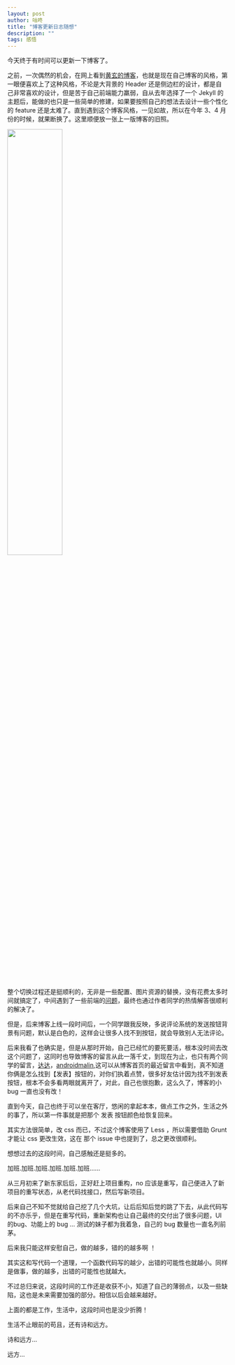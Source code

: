 ```yaml
---
layout: post
author: 咕咚
title: "博客更新日志随想"
description: ""
tags: 感悟
---
```


今天终于有时间可以更新一下博客了。

之前，一次偶然的机会，在网上看到[黄玄的博客](http://huangxuan.me/)，也就是现在自己博客的风格，第一眼便喜欢上了这种风格，不论是大背景的 Header 还是侧边栏的设计，都是自己非常喜欢的设计，但是苦于自己前端能力羸弱，自从去年选择了一个 Jekyll 的主题后，能做的也只是一些简单的修建，如果要按照自己的想法去设计一些个性化的 feature 还是太难了。直到遇到这个博客风格，一见如故，所以在今年 3、4 月份的时候，就果断换了。这里顺便放一张上一版博客的旧照。

<img src="http://7xr9gx.com1.z0.glb.clouddn.com/gd.gif" style="width: 50%;">

整个切换过程还是挺顺利的，无非是一些配置、图片资源的替换，没有花费太多时间就搞定了，中间遇到了一些前端的[问题](https://github.com/Huxpro/huxpro.github.io/issues/57)，最终也通过作者同学的热情解答很顺利的解决了。

但是，后来博客上线一段时间后，一个同学跟我反映，多说评论系统的发送按钮背景有问题，默认是白色的，这样会让很多人找不到按钮，就会导致别人无法评论。

后来我看了也确实是，但是从那时开始，自己已经忙的要死要活，根本没时间去改这个问题了，这同时也导致博客的留言从此一落千丈，到现在为止，也只有两个同学的留言，[达达](http://weibo.com/u/2030683111)，[androidmalin](http://weibo.com/androidmalin?refer_flag=1005055013_),这可以从博客首页的最近留言中看到，真不知道你俩是怎么找到【发表】按钮的，对你们执着点赞，很多好友估计因为找不到发表按钮，根本不会多看两眼就离开了，对此，自己也很抱歉，这么久了，博客的小 bug 一直也没有改！

直到今天，自己也终于可以坐在客厅，悠闲的拿起本本，做点工作之外，生活之外的事了，所以第一件事就是把那个 发表 按钮颜色给恢复回来。

其实方法很简单，改 css 而已，不过这个博客使用了 Less ，所以需要借助 Grunt 才能让 css 更改生效，这在 那个 issue 中也提到了，总之更改很顺利。

想想过去的这段时间，自己感触还是挺多的。

加班.加班.加班.加班.加班.加班......

从三月初来了新东家后后，正好赶上项目重构，no 应该是重写，自己便进入了新项目的重写状态，从老代码找接口，然后写新项目。

后来自己不知不觉就给自己挖了几个大坑，让后后知后觉的跳了下去，从此代码写的不亦乐乎，但是在重写代码，重新架构也让自己最终的交付出了很多问题，UI 的bug、功能上的 bug ... 测试的妹子都为我着急，自己的 bug 数量也一直名列前茅。

后来我只能这样安慰自己，做的越多，错的的越多啊 ！

其实这和写代码一个道理，一个函数代码写的越少，出错的可能性也就越小。同样是做事，做的越多，出错的可能性也就越大。

不过总归来说，这段时间的工作还是收获不小，知道了自己的薄弱点，以及一些缺陷，这也是未来需要加强的部分。相信以后会越来越好。

上面的都是工作，生活中，这段时间也是没少折腾！

生活不止眼前的苟且，还有诗和远方。

诗和远方...

远方...
